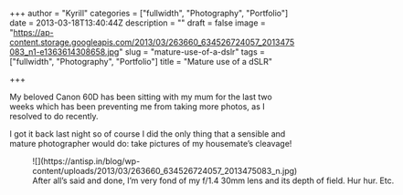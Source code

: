 +++
author = "Kyrill"
categories = ["fullwidth", "Photography", "Portfolio"]
date = 2013-03-18T13:40:44Z
description = ""
draft = false
image = "https://ap-content.storage.googleapis.com/2013/03/263660_634526724057_2013475083_n1-e1363614308658.jpg"
slug = "mature-use-of-a-dslr"
tags = ["fullwidth", "Photography", "Portfolio"]
title = "Mature use of a dSLR"

+++


My beloved Canon 60D has been sitting with my mum for the last two weeks which has been preventing me from taking more photos, as I resolved to do recently.

I got it back last night so of course I did the only thing that a sensible and mature photographer would do: take pictures of my housemate’s cleavage!

<figure class="thumbnail wp-caption aligncenter" id="attachment_1898" style="width: 650px">
![](https://antisp.in/blog/wp-content/uploads/2013/03/263660_634526724057_2013475083_n.jpg)
<figcaption class="caption wp-caption-text">After all’s said and done, I’m very fond of my f/1.4 30mm lens and its depth of field. Hur hur. Etc.</figcaption></figure>
